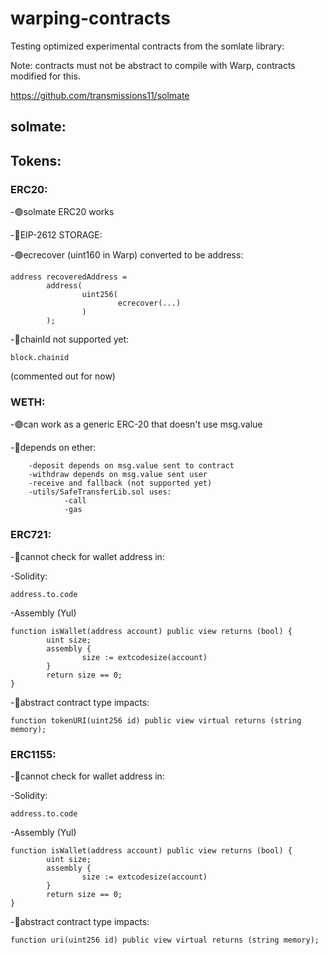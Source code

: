 # warping-contracts

Testing optimized experimental contracts from the somlate library:

Note: contracts must not be abstract to compile with Warp, contracts modified for this. 

https://github.com/transmissions11/solmate

## solmate: 

## Tokens:

### ERC20: 

-🟢solmate ERC20 works

-🔴EIP-2612 STORAGE:
        
-🟢ecrecover (uint160 in Warp) converted to be address:

```solidity
address recoveredAddress = 
        address(
                uint256(
                        ecrecover(...)
                )
        );
```

-🔴chainId not supported yet:

```solidity
block.chainid
```

(commented out for now)

### WETH:
 
-🟢can work as a generic ERC-20 that doesn't use msg.value

-🔴depends on ether:

        -deposit depends on msg.value sent to contract
        -withdraw depends on msg.value sent user
        -receive and fallback (not supported yet)
        -utils/SafeTransferLib.sol uses:
                -call
                -gas
            
### ERC721:

-🔴cannot check for wallet address in: 
        
-Solidity: 
    
```solidity
address.to.code
```      
-Assembly (Yul)     

```solidity
function isWallet(address account) public view returns (bool) {
        uint size;
        assembly {
                size := extcodesize(account)
        }
        return size == 0;
}
``` 

-🔴abstract contract type impacts:
  
```solidity
function tokenURI(uint256 id) public view virtual returns (string memory);
```

### ERC1155:

-🔴cannot check for wallet address in: 
        
-Solidity: 
    
```solidity
address.to.code
```      
-Assembly (Yul)     

```solidity
function isWallet(address account) public view returns (bool) {
        uint size;
        assembly {
                size := extcodesize(account)
        }
        return size == 0;
}
```      

-🔴abstract contract type impacts:
  
```solidity
function uri(uint256 id) public view virtual returns (string memory);
```

            